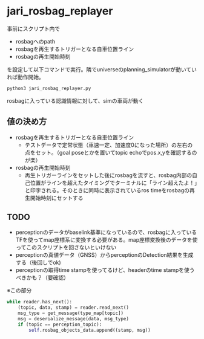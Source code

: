 # jari_rosbag_replayer

事前にスクリプト内で

- rosbagへのpath
- rosbagを再生するトリガーとなる自車位置ライン
- rosbagの再生開始時刻

を設定して以下コマンドで実行。隣でuniverseのplanning_simulatorが動いていれば動作開始。

```sh
python3 jari_rosbag_replayer.py
```

rosbagに入っている認識情報に対して、simの車両が動く

## 値の決め方

- rosbagを再生するトリガーとなる自車位置ライン
  - テストデータで定常状態（車速一定、加速度0になった場所）の左右の点をセット。（goal poseとかを置いてtopic echoでpos.x,yを確認するのが楽）
- rosbagの再生開始時刻
  - 再生トリガーラインをセットした後にrosbagを流すと、rosbag内部の自己位置がラインを超えたタイミングでターミナルに「ライン超えたよ！」と印字される。そのときに同時に表示されているros timeをrosbagの再生開始時刻にセットする


## TODO

- perceptionのデータがbaselink基準になっているので、rosbagに入っているTFを使ってmap座標系に変換する必要がある。map座標変換後のデータを使ってこのスクリプトを回さないといけない
- perceptionの真値データ（GNSS）からperceptionのDetection結果を生成する（後回しでok)
- perceptionの取得time stampを使ってるけど、headerのtime stampを使うべきかも？（要確認）

※この部分

```py
while reader.has_next():
    (topic, data, stamp) = reader.read_next()
    msg_type = get_message(type_map[topic])
    msg = deserialize_message(data, msg_type)
    if (topic == perception_topic):
        self.rosbag_objects_data.append((stamp, msg))
```
